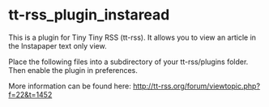 tt-rss_plugin_instaread
=======================

This is a plugin for Tiny Tiny RSS (tt-rss). It allows you to view an article in the Instapaper text only view.

Place the following files into a subdirectory of your tt-rss/plugins folder. Then enable the plugin in preferences.

More information can be found here: http://tt-rss.org/forum/viewtopic.php?f=22&t=1452
